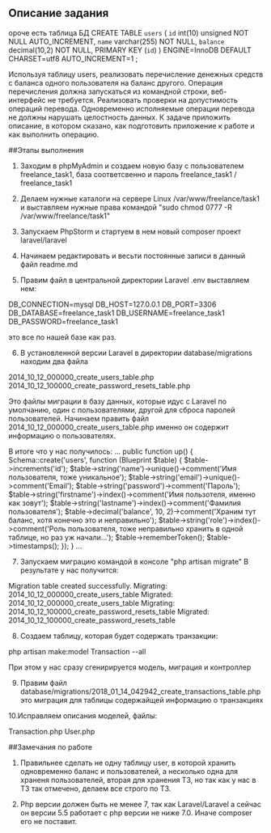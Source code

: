 ## Описание задания

ороче есть таблица БД
CREATE TABLE `users` (
`id` int(10) unsigned NOT NULL AUTO_INCREMENT,
`name` varchar(255) NOT NULL,
`balance` decimal(10,2) NOT NULL,
PRIMARY KEY (`id`)
) ENGINE=InnoDB DEFAULT CHARSET=utf8 AUTO_INCREMENT=1 ;

Используя таблицу users, реализовать перечисление денежных средств с баланса одного
пользователя на баланс другого. 
Операция перечисления должна запускаться из командной
строки, веб-интерфейс не требуется. 
Реализовать проверки на допустимость операций
перевода. Одновременно исполняемые операции перевода не должны нарушать
целостность данных.
К задаче приложить описание, в котором сказано, как подготовить приложение к работе и
как выполнить операцию.

##Этапы выполнения 

1. Заходим в phpMyAdmin и создаем новую базу с пользователем freelance_task1, база соответсвенно и пароль freelance_task1 / freelance_task1 

2. Делаем нужные каталоги на сервере Linux /var/www/freelance/task1 и выставляем нужные права командой "sudo chmod 0777 -R /var/www/freelance/task1" 

3. Запускаем PhpStorm и стартуем в нем новый composer проект laravel/laravel 

4. Начинаем редактировать и весьти постоянные записи в данный файл readme.md

5. Правим файл в центральной директории Laravel .env выставляем нем: 

DB_CONNECTION=mysql
DB_HOST=127.0.0.1
DB_PORT=3306
DB_DATABASE=freelance_task1
DB_USERNAME=freelance_task1
DB_PASSWORD=freelance_task1

это все по нашей базе как раз. 

6. В установленной версии Laravel в директории database/migrations находим два файла 

2014_10_12_000000_create_users_table.php
2014_10_12_100000_create_password_resets_table.php

Это файлы миграции в базу данных, которые идус с Laravel по умолчанию, один с пользователями, другой для сброса паролей пользователей. Начинаем править файл 2014_10_12_000000_create_users_table.php именно он содержит информацию о пользователях.

В итоге что у нас получилось: 
...
public function up()
    {
        Schema::create('users', function (Blueprint $table) {
            $table->increments('id');
            $table->string('name')->unique()->comment('Имя пользователя, тоже уникальное');
            $table->string('email')->unique()->comment('Email');
            $table->string('password')->comment('Пароль');
            $table->string('firstname')->index()->comment('Имя пользотеля, именно как зовут');
            $table->string('lastname')->index()->comment('Фамилия пользователя');
            $table->decimal('balance', 10, 2)->comment('Храним тут баланс, хотя конечно это и неправильно');
            $table->string('role')->index()->comment('Роль пользователя, тоже неправильно хранить в одной таблице, но раз уж начали...');
            $table->rememberToken();
            $table->timestamps();
        });
    }
    ...
     
7. Запускаем миграцию командой в консоле "php artisan migrate"
В результате у нас получится: 

Migration table created successfully.
Migrating: 2014_10_12_000000_create_users_table
Migrated:  2014_10_12_000000_create_users_table
Migrating: 2014_10_12_100000_create_password_resets_table
Migrated:  2014_10_12_100000_create_password_resets_table

8. Создаем таблицу, которая будет содержать транзакции: 

php artisan make:model Transaction --all

При этом у нас сразу сгенирируется модель, миграция и контроллер 

9. Правим файл database/migrations/2018_01_14_042942_create_transactions_table.php
это миграция для таблицы содержайщей информацию о транзакциях 

10.Исправляем описания моделей, файлы: 

Transaction.php
User.php


 

##Замечания по работе

1. Правильнее сделать не одну таблицу user, в которой хранить одновременно баланс и пользователей, а несколько одна для храненя пользователей, вторая для хранения ТЗ, но так как у нас в ТЗ так отмечено, делаем все строго по ТЗ. 

2. Php версии должен быть не менее 7, так как Laravel/Laravel а сейчас он версии 5.5 работает с php версии не ниже 7.0. Иначе composer его не поставит. 



 